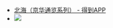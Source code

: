 - [北海（京华通览系列） - 得到APP](https://www.dedao.cn/ebook/reader?id=rEQKv6PKN7rEo2Gxg96ZjApyMvQVlw578RWXb14PJzDkYaReqd8n5LOmB8d7egBx)
- ![](https://firebasestorage.googleapis.com/v0/b/firescript-577a2.appspot.com/o/imgs%2Fapp%2Fxinyiheng%2FsifcIAPUxg.png?alt=media&token=e191070f-3be6-441b-a8a6-624f736b259b)
